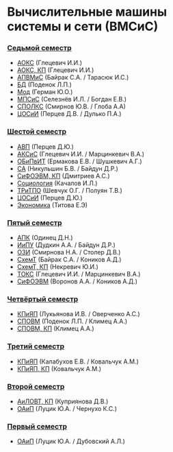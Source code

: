 # Вычислительные машины системы и сети (ВМСиС)

### [Седьмой семестр](https://github.com/andrejHurynovic/bsuirLabs/tree/main/term7)
- [АОКС](https://github.com/andrejHurynovic/bsuirLabs/tree/main/term7/) (Глецевич И.И.)
- [АОКС, КП](https://github.com/andrejHurynovic/bsuirLabs/tree/main/term7/АОКС%2C%20КП) (Глецевич И.И.)
- [АПВМиС](https://github.com/andrejHurynovic/bsuirLabs/tree/main/term7/АПВМиС) (Байрак С.А. / Тарасюк И.С.)
- [БД](https://github.com/andrejHurynovic/bsuirLabs/tree/main/term7/БД) (Поденок Л.П.)
- [Мод](https://github.com/andrejHurynovic/bsuirLabs/tree/main/term7/Мод) (Герман Ю.О.)
- [МПСиС](https://github.com/andrejHurynovic/bsuirLabs/tree/main/term7/МПСиС) (Селезнёв И.Л. / Богдан Е.В.)
- [СПОЛКС](https://github.com/andrejHurynovic/bsuirLabs/tree/main/term7/СПОЛКС) (Смирнов Ю.В. / Глоба А.А)
- [ЦОСиИ](https://github.com/andrejHurynovic/bsuirLabs/tree/main/term7/ЦОСиИ) (Перцев Д.В. / Дулько П.А.)

### [Шестой семестр](https://github.com/andrejHurynovic/bsuirLabs/tree/main/term6)
- [АВП](https://github.com/andrejHurynovic/bsuirLabs/tree/main/term6/АВП) (Перцев Д.Ю.)
- [АКСиС](https://github.com/andrejHurynovic/bsuirLabs/tree/main/term6/АКСиС) (Глецевич И.И. / Марцинкевич В.А.)
- [ОБиПвИТ](https://github.com/andrejHurynovic/bsuirLabs/tree/main/term6/ОБиПвИТ) (Ермакова Е.В. / Шушкевич А.Г.)
- [СА](https://github.com/andrejHurynovic/bsuirLabs/tree/main/term6/СА) (Никульшин Б.В. / Байдун Д.Р.)
- [CиФОЭВМ, КП](https://github.com/andrejHurynovic/bsuirLabs/tree/main/term6/CиФОЭВ%2C%20КП) (Дмитриев А.С.)
- [Социология](https://github.com/andrejHurynovic/bsuirLabs/tree/main/term6/Социология) (Качалов И.Л.)
- [ТРиТПО](https://github.com/andrejHurynovic/bsuirLabs/tree/main/term6/ТРиТПО) (Шевчук О.Г. / Полуян Т.В.)
- [ЦОСиИ](https://github.com/andrejHurynovic/bsuirLabs/tree/main/term6/ЦОСиИ) (Перцев Д.Ю.)
- [Экономика](https://github.com/andrejHurynovic/bsuirLabs/tree/main/term6/Экономика) (Титова Е.Э)
### [Пятый семестр](https://github.com/andrejHurynovic/bsuirLabs/tree/main/term5)
- [АПК](https://github.com/andrejHurynovic/bsuirLabs/tree/main/term5/АПК) (Одинец Д.Н.)
- [ИиПУ](https://github.com/andrejHurynovic/bsuirLabs/tree/main/term5/ИиПУ) (Дудкин А.А. / Байдун Д.Р.)
- [ОЗИ](https://github.com/andrejHurynovic/bsuirLabs/tree/main/term5/ОЗИ) (Смирнова Н.А. / Столер Д.В.)
- [СхемТ](https://github.com/andrejHurynovic/bsuirLabs/tree/main/term5/СхемТ) (Байрак С.А. / Коников А.Д.)
- [СхемТ, КП](https://github.com/andrejHurynovic/bsuirLabs/tree/main/term5/СхемТ%2C%20КП) (Некревич Ю.И.)
- [ТОКС](https://github.com/andrejHurynovic/bsuirLabs/tree/main/term5/ТОКС) (Глецевич И.И. / Марцинкевич В.А.)
- [CиФОЭВМ](https://github.com/andrejHurynovic/bsuirLabs/tree/main/term5/CиФОЭВМ) (Воронов А.А. / Коников А.Д.)
### [Четвёртый семестр](https://github.com/andrejHurynovic/bsuirLabs/tree/main/term4)
- [КПиЯП](https://github.com/andrejHurynovic/bsuirLabs/tree/main/term4/КПиЯП) (Лукьянова И.В. / Оверченко А.С.)
- [СПОВМ](https://github.com/andrejHurynovic/bsuirLabs/tree/main/term4/СПОВМ) (Поденок Л.П. / Климец А.А.)
- [СПОВМ, КП](https://github.com/andrejHurynovic/bsuirLabs/tree/main/term4/СПОВМ%2C%20КП) (Климец А.А.)
### [Третий семестр](https://github.com/andrejHurynovic/bsuirLabs/tree/main/term3)
- [КПиЯП](https://github.com/andrejHurynovic/bsuirLabs/tree/main/term3/КПиЯП) (Калабухов Е.В. / Ковальчук А.М.)
- [КПиЯП, КП](https://github.com/andrejHurynovic/bsuirLabs/tree/main/term3/КПиЯП%2C%20КП) (Ковальчук А.М.)
### [Второй семестр](https://github.com/andrejHurynovic/bsuirLabs/tree/main/term2)
- [АиЛОВТ, КП](https://github.com/andrejHurynovic/bsuirLabs/tree/main/term2/АиЛОВТ%2C%20КП) (Куприянова Д.В.)
- [ОАиП](https://github.com/andrejHurynovic/bsuirLabs/tree/main/term2/ОАиП) (Луцик Ю.А. / Чернухо К.С.)
### [Первый семестр](https://github.com/andrejHurynovic/bsuirLabs/tree/main/term1)
- [ОАиП](https://github.com/andrejHurynovic/bsuirLabs/tree/main/term1/ОАиП) (Луцик Ю.А. / Дубовский А.Л.)
